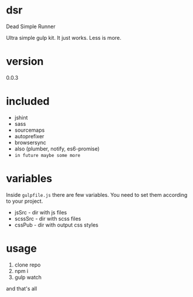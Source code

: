 # dsr
Dead Simple Runner

Ultra simple gulp kit. It just works. Less is more.
# version
0.0.3

# included
 - jshint
 - sass
 - sourcemaps
 - autoprefixer
 - browsersync
 - also (plumber, notify, es6-promise)
 - `in future maybe some more`

# variables

Inside `gulpfile.js` there are few variables. You need to set them according to your project.

 - jsSrc - dir with js files
 - scssSrc - dir with scss files
 - cssPub - dir with output css styles

# usage

1. clone repo
2. npm i
3. gulp watch

and that's all
